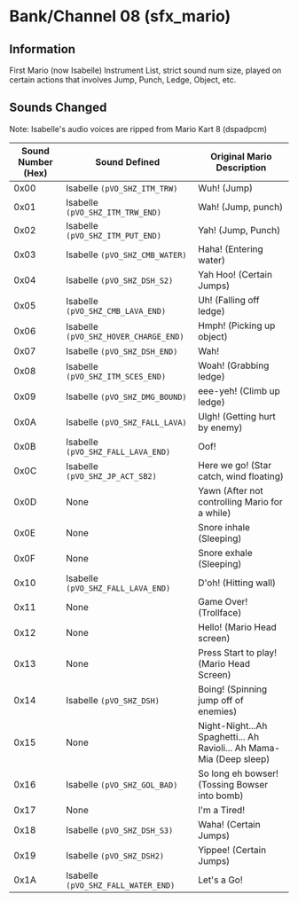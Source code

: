 # Bank/Channel 08 (sfx_mario)

## Information

First Mario (now Isabelle) Instrument List, strict sound num size, played on certain actions that involves Jump, Punch, Ledge, Object, etc.

## Sounds Changed

Note: Isabelle's audio voices are ripped from Mario Kart 8 (dspadpcm)

| Sound Number (Hex) | Sound Defined | Original Mario Description |
| ------------- | ------------- | ------------- |
| 0x00 | Isabelle `(pVO_SHZ_ITM_TRW)` | Wuh! (Jump) |
| 0x01 | Isabelle `(pVO_SHZ_ITM_TRW_END)` | Wah! (Jump, punch) |
| 0x02 | Isabelle `(pVO_SHZ_ITM_PUT_END)` | Yah! (Jump, Punch) |
| 0x03 | Isabelle `(pVO_SHZ_CMB_WATER)` | Haha! (Entering water) |
| 0x04 | Isabelle `(pVO_SHZ_DSH_S2)` | Yah Hoo! (Certain Jumps) |
| 0x05 | Isabelle `(pVO_SHZ_CMB_LAVA_END)` | Uh! (Falling off ledge) |
| 0x06 | Isabelle `(pVO_SHZ_HOVER_CHARGE_END)` | Hmph! (Picking up object) |
| 0x07 | Isabelle `(pVO_SHZ_DSH_END)` | Wah! |
| 0x08 | Isabelle `(pVO_SHZ_ITM_SCES_END)` | Woah! (Grabbing ledge) |
| 0x09 | Isabelle `(pVO_SHZ_DMG_BOUND)` | eee-yeh! (Climb up ledge) |
| 0x0A | Isabelle `(pVO_SHZ_FALL_LAVA)` | Ulgh! (Getting hurt by enemy) |
| 0x0B | Isabelle `(pVO_SHZ_FALL_LAVA_END)` | Oof! |
| 0x0C | Isabelle `(pVO_SHZ_JP_ACT_SB2)` | Here we go! (Star catch, wind floating) |
| 0x0D | None | Yawn (After not controlling Mario for a while) |
| 0x0E | None | Snore inhale (Sleeping) |
| 0x0F | None | Snore exhale (Sleeping) |
| 0x10 | Isabelle `(pVO_SHZ_FALL_LAVA_END)` | D'oh! (Hitting wall) |
| 0x11 | None | Game Over! (Trollface) |
| 0x12 | None | Hello! (Mario Head screen) |
| 0x13 | None | Press Start to play! (Mario Head Screen) |
| 0x14 | Isabelle `(pVO_SHZ_DSH)` | Boing! (Spinning jump off of enemies) |
| 0x15 | None | Night-Night...Ah Spaghetti... Ah Ravioli... Ah Mama-Mia (Deep sleep) |
| 0x16 | Isabelle `(pVO_SHZ_GOL_BAD)` | So long eh bowser! (Tossing Bowser into bomb) |
| 0x17 | None | I'm a Tired! |
| 0x18 | Isabelle `(pVO_SHZ_DSH_S3)` | Waha! (Certain Jumps) |
| 0x19 | Isabelle `(pVO_SHZ_DSH2)` | Yippee! (Certain Jumps) |
| 0x1A | Isabelle `(pVO_SHZ_FALL_WATER_END)` | Let's a Go! |